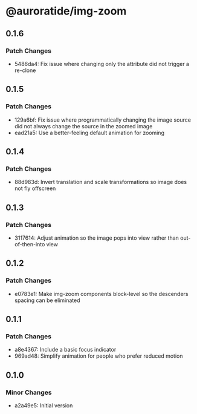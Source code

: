 # @auroratide/img-zoom

## 0.1.6

### Patch Changes

- 5486da4: Fix issue where changing only the attribute did not trigger a re-clone

## 0.1.5

### Patch Changes

- 129a6bf: Fix issue where programmatically changing the image source did not always change the source in the zoomed image
- ead21a5: Use a better-feeling default animation for zooming

## 0.1.4

### Patch Changes

- 88d983d: Invert translation and scale transformations so image does not fly offscreen

## 0.1.3

### Patch Changes

- 3117614: Adjust animation so the image pops into view rather than out-of-then-into view

## 0.1.2

### Patch Changes

- e0783e1: Make img-zoom components block-level so the descenders spacing can be eliminated

## 0.1.1

### Patch Changes

- a8e4367: Include a basic focus indicator
- 969ad48: Simplify animation for people who prefer reduced motion

## 0.1.0

### Minor Changes

- a2a49e5: Initial version
